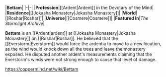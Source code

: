 |**Bettam**|
|-|-|
|**Profession**|[[Ardent\|Ardent]] in the Devotary of the Mind|
|**Residence**|[[Jokasha Monastery\|Jokasha Monastery]]|
|**World**|[[Roshar\|Roshar]]|
|**Universe**|[[Cosmere\|Cosmere]]|
|**Featured In**|*The Stormlight Archive*|

**Bettam** is an [[Ardent\|ardent]] at [[Jokasha Monastery\|Jokasha Monastery]] on [[Roshar\|Roshar]].
He believed that the [[Everstorm\|Everstorm]] would force the ardentia to move to a new location, as the wind would knock down all the trees and leave the monastery exposed. He disputed another ardent's measurements claiming that the Everstorm's winds were not strong enough to cause that level of damage.



https://coppermind.net/wiki/Bettam